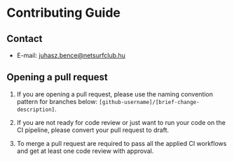 Contributing Guide
==================

Contact
-------

- E-mail: juhasz.bence@netsurfclub.hu

Opening a pull request
----------------------

1. If you are opening a pull request, please use the naming convention pattern for branches below: ```[github-username]/[brief-change-description]```.

2. If you are not ready for code review or just want to run your code on the CI pipeline, please convert your pull request to draft.

3. To merge a pull request are required to pass all the applied CI workflows and get at least one code review with approval.
